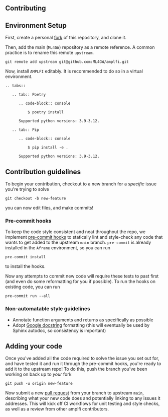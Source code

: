 Contributing
------------

## Environment Setup

First, create a personal [fork](https://docs.github.com/en/pull-requests/collaborating-with-pull-requests/working-with-forks/fork-a-repo) of this repository, and clone it.

Then, add the main (`ML4GW`) repository as a remote reference. A common practice is to rename this remote `upstream`.

```console
git remote add upstream git@github.com:ML4GW/amplfi.git
```

Now, install `AMPLFI` editably. It is recommended to do so in a virtual environment.

```{eval-rst}
.. tabs::

   .. tab:: Poetry

      .. code-block:: console

          $ poetry install

      Supported python versions: 3.9-3.12.

   .. tab:: Pip

      .. code-block:: console

          $ pip install -e .

      Supported python versions: 3.9-3.12.
```

## Contribution guidelines

To begin your contribution, checkout to a new branch for a _specific_ issue you're trying to solve

```console
git checkout -b new-feature
```

you can now edit files, and make commits!

### Pre-commit hooks
To keep the code style consistent and neat throughout the repo, we implement [pre-commit hooks](https://pre-commit.com/) to statically lint and style-check any code that wants to get added to the upstream `main` branch. `pre-commit` is already installed in the `Aframe` environment, so you can run 

```console
pre-commit install
```

to install the hooks.

Now any attempts to commit new code will require these tests to past first (and even do some reformatting for you if possible). To run the hooks on existing code, you can run 

```console
pre-commit run --all
```

### Non-automatable style guidelines
- Annotate function arguments and returns as specifically as possible
- Adopt [Google docstring](https://google.github.io/styleguide/pyguide.html#38-comments-and-docstrings) formatting (this will eventually be used by Sphinx autodoc, so consistency is important)

## Adding your code
Once you've added all the code required to solve the issue you set out for, and have tested it and run it through the pre-commit hooks, you're ready to add it to the upstream repo! To do this, push the branch you've been working on back up to _your_ fork

```console
git push -u origin new-feature
```

Now submit a new [pull request](https://docs.github.com/en/pull-requests/collaborating-with-pull-requests/proposing-changes-to-your-work-with-pull-requests/about-pull-requests) from your branch to upstream `main`, describing what your new code does and potentially linking to any issues it addresses. This will kick off CI workflows for unit testing and style checks, as well as a review from other amplfi contributors.
